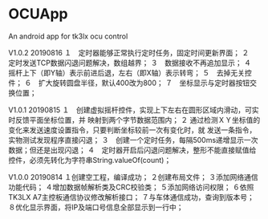# OCUApp
An android app for tk3lx ocu control

V1.0.2   20190816
１　定时器能够正常执行定时任务，固定时间更新界面；
２　定时发送TCP数据闪退问题解决，数组越界；
３　数据接收不再追加显示；
４　摇杆上下（即Y轴）表示前进后退，左右（即X轴）表示转弯；
５　去掉无关控件；
６　扩大旋转圆盘半径，默认400改为800；
７　坐标显示与定时器按钮交换位置；


V1.0.1   20190815
１　创建虚拟摇杆控件，实现上下左右在圆形区域内滑动，可实时反馈平面坐标位置，并
映射到两个字节数据范围内；
２ 通过检测ＸＹ坐标值的变化来发送速度设置指令，只要判断坐标较前一次有变化时，就
发送一条指令，实物测试发现程序直接闪退；
３　创建一个定时任务，每隔500ms递增显示一次数据；但还是出现闪退；
４　定时器开启后闪退问题解决，整形不能直接赋值给控件，必须先转化为字符串String.valueOf(count)；

V1.0.0   20190814
１创建空工程，编译成功；
２创建布局文件；
３添加网络通信功能代码；
４增加数据帧解析类及CRC校验类；
５添加网络访问权限；
６依照TK3LX A7主控板通信协议修改解析接口；
７与车体通信成功，查询到版本号；
８优化显示界面，将IP及端口号信息全部显示到一行中；

